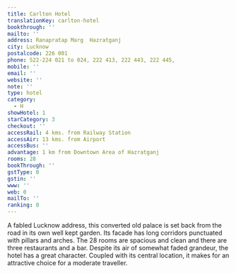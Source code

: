 ```yaml
---
title: Carlton Hotel
translationKey: carlton-hotel
bookthrough: ''
mailto: ''
address: Ranapratap Marg  Hazratganj
city: Lucknow
postalcode: 226 001
phone: 522-224 021 to 024, 222 413, 222 443, 222 445,
mobile: ''
email: ''
website: ''
note: ''
type: hotel
category:
  - H
showHotel: 1
starCategory: 3
checkout: ''
accessRail: 4 kms. from Railway Station
accessAir: 13 kms. from Airport
accessBus: ''
advantage: 1 km from Downtown Area of Hazratganj
rooms: 28
bookThrough: ''
gstType: 0
gstin: ''
www: ''
web: 0
mailTo: ''
ranking: 0
---
```







A fabled Lucknow address, this converted old palace is set back from the road in its own well kept garden.  Its facade has  long corridors punctuated with pillars and arches. The 28 rooms are spacious and clean and there are three restaurants and a bar. Despite its air of somewhat faded grandeur, the hotel has a great character. Coupled with its central location, it makes for an attractive choice for a moderate traveller.